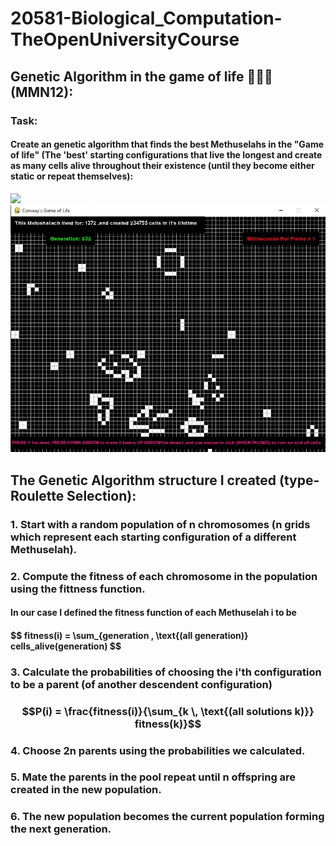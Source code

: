 # 20581-Biological_Computation-TheOpenUniversityCourse

## Genetic Algorithm in the game of life 🧬🧬🧬 (MMN12): 
### Task:
#### Create an genetic algorithm that finds the best Methuselahs in the "Game of life" (The 'best' starting configurations that live the longest and create as many cells alive throughout their existence (until they become either static or repeat themselves):
![](https://github.com/idogut3/20581-Biological_Computation-TheOpenUniversityCourse/blob/main/images_and_gifs/GeneticEvolution_of_configuration1.gif)
![](https://github.com/idogut3/20581-Biological_Computation-TheOpenUniversityCourse/blob/main/images_and_gifs/GeneticEvolution_of_configuration2.gif)

## The Genetic Algorithm structure I created (type- Roulette Selection):
### 1. Start with a random population of n chromosomes (n grids which represent each starting configuration of a different Methuselah).
### 2. Compute the fitness of each chromosome in the population using the fittness function.
#### In our case I defined the fitness function of each Methuselah i to be 
#### $$ fitness(i) = \sum_{generation \, \text{(all generation)} cells_alive(generation) $$
### 3. Calculate the probabilities of choosing the i'th configuration to be a parent (of another descendent configuration) 
### $$P(i) = \frac{fitness(i)}{\sum_{k \, \text{(all solutions k)}} fitness(k)}$$

### 4. Choose 2n parents using the probabilities we calculated.
### 5. Mate the parents in the pool repeat until n offspring are created in the new population.
### 6. The new population becomes the current population forming the next generation.


